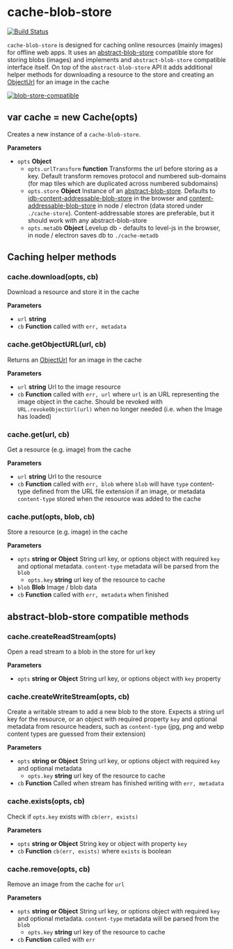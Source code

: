 # cache-blob-store

[![Build Status](https://travis-ci.org/digidem/cache-blob-store.svg)](https://travis-ci.org/digidem/cache-blob-store)

`cache-blob-store` is
  designed for caching online resources (mainly images) for offline web
  apps. It uses an
  [abstract-blob-store](https://github.com/maxogden/abstract-blob-store)
  compatible store for storing blobs (images) and implements and
  `abstract-blob-store` compatible interface itself. On top of the
  `abstract-blob-store` API it adds additional helper methods for
  downloading a resource to the store and creating an
  [ObjectUrl](https://developer.mozilla.org/en-US/docs/Web/API/URL/createObjectURL)
  for an image in the cache

[![blob-store-compatible](https://raw.githubusercontent.com/maxogden/abstract-blob-store/master/badge.png)](https://github.com/maxogden/abstract-blob-store)

## var cache = new Cache(opts)

Creates a new instance of a `cache-blob-store`.

**Parameters**

-   `opts` **Object**
    -   `opts.urlTransform` **function** Transforms the url before storing as a
          key. Default transform removes protocol and numbered sub-domains (for map
          tiles which are duplicated across numbered subdomains)
    -   `opts.store` **Object** Instance of an
          [abstract-blob-store](https://github.com/maxogden/abstract-blob-store).
          Defaults to
          [idb-content-addressable-blob-store](https://github.com/substack/idb-content-addressable-blob-store)
          in the browser and
          [content-addressable-blob-store](https://github.com/mafintosh/content-addressable-blob-store)
          in node / electron (data stored under `./cache-store`).
          Content-addressable stores are preferable, but it should work with any
          abstract-blob-store
    -   `opts.metaDb` **Object** Levelup db - defaults to level-js in the
          browser, in node / electron saves db to `./cache-metadb`

## Caching helper methods

### cache.download(opts, cb)

Download a resource and store it in the cache

**Parameters**

-   `url` **string**
-   `cb` **Function** called with `err, metadata`

### cache.getObjectURL(url, cb)

Returns an
  [ObjectUrl](https://developer.mozilla.org/en-US/docs/Web/API/URL/createObjectURL)
  for an image in the cache

**Parameters**

-   `url` **string** Url to the image resource
-   `cb` **Function** called with `err, url` where `url` is an URL
      representing the image object in the cache. Should be revoked with
      `URL.revokeObjectUrl(url)` when no longer needed (i.e. when the Image has
      loaded)

### cache.get(url, cb)

Get a resource (e.g. image) from the cache

**Parameters**

-   `url` **string** Url to the resource
-   `cb` **Function** called with `err, blob` where `blob` will have `type`
      content-type defined from the URL file extension if an image, or metadata
      `content-type` stored when the resource was added to the cache

### cache.put(opts, blob, cb)

Store a resource (e.g. image) in the cache

**Parameters**

-   `opts` **string or Object** String url key, or options object with
      required `key` and optional metadata. `content-type` metadata will be
      parsed from the `blob`
    -   `opts.key` **string** url key of the resource to cache
-   `blob` **Blob** Image / blob data
-   `cb` **Function** called with `err, metadata` when finished

## abstract-blob-store compatible methods

### cache.createReadStream(opts)

Open a read stream to a blob in the store for url key

**Parameters**

-   `opts` **string or Object** String url key, or options object with
      `key` property

### cache.createWriteStream(opts, cb)

Create a writable stream to add a new blob to the store. Expects a string
  url key for the resource, or an object with required property `key` and
  optional metadata from resource headers, such as `content-type` (jpg, png
  and webp content types are guessed from their extension)

**Parameters**

-   `opts` **string or Object** String url key, or options object with
      required `key` and optional metadata
    -   `opts.key` **string** url key of the resource to cache
-   `cb` **Function** Called when stream has finished writing with `err,
      metadata`

### cache.exists(opts, cb)

Check if `opts.key` exists with `cb(err, exists)`

**Parameters**

-   `opts` **string or Object** String key or object with property `key`
-   `cb` **Function** `cb(err, exists)` where `exists` is boolean

### cache.remove(opts, cb)

Remove an image from the cache for `url`

**Parameters**

-   `opts` **string or Object** String url key, or options object with
      required `key` and optional metadata. `content-type` metadata will be
      parsed from the `blob`
    -   `opts.key` **string** url key of the resource to cache
-   `cb` **Function** called with `err`

